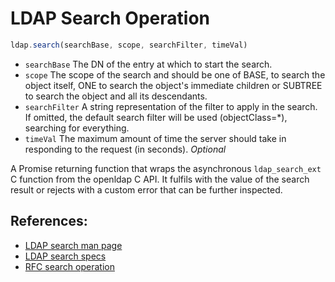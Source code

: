 # LDAP Search Operation

```javascript
ldap.search(searchBase, scope, searchFilter, timeVal)

```

* `searchBase` The DN of the entry at which to start the search.
* `scope` The scope of the search and should be one of BASE, to search the object itself, ONE to search the object's immediate children or SUBTREE to search the object and all its descendants.
* `searchFilter` A string representation of the filter to apply in the search. If omitted, the default search filter will be used (objectClass=*), searching for everything.
* `timeVal` The maximum amount of time the server should take in responding to the request (in seconds). _Optional_

A Promise returning function that wraps the asynchronous `ldap_search_ext` C function from the openldap C API. It fulfils with the value of the search result or rejects with a custom error that can be further inspected.

## References:

* [LDAP search man page](https://linux.die.net/man/3/ldap_search_ext)
* [LDAP search specs](http://www.openldap.org/search/)
* [RFC search operation](https://tools.ietf.org/html/rfc4511#section-4.5)


